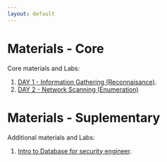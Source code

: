 ```yaml
---
layout: default
---
```


# Materials - Core

Core materials and Labs:

1.  [DAY 1 - Information Gathering (Reconnaisance)](./recon.html).
2.  [DAY 2 - Network Scanning (Enumeration)](./scan.html)

# Materials - Suplementary

Additional materials and Labs:

1.  [Intro to Database for security engineer](./database.html).


